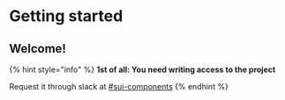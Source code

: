 # Getting started

## Welcome!

{% hint style="info" %}
**1st of all: You need writing access to the project**

Request it through slack at [#sui-components](https://adevinta.slack.com/archives/C018Q6WBJ85)
{% endhint %}


